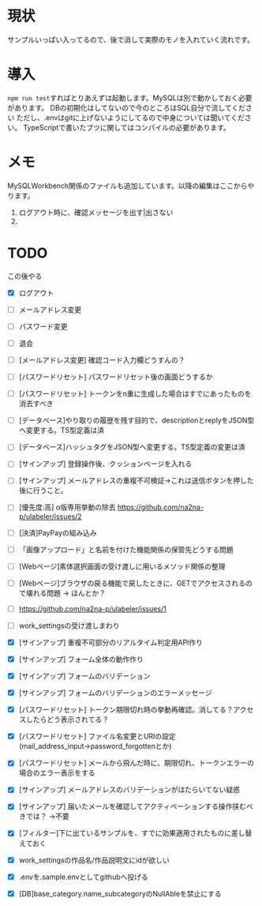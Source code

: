 # 現状
サンプルいっぱい入ってるので、後で消して実際のモノを入れていく流れです。 

# 導入
 `npm run test`すればとりあえずは起動します。MySQLは別で動かしておく必要があります。 
 DBの初期化はしてないので今のところはSQL自分で流してください 
 ただし、.envはgitに上げないようにしてるので中身については聞いてください。 
 TypeScriptで書いたブツに関してはコンパイルの必要があります。 

# メモ
MySQLWorkbench関係のファイルも追加しています。以降の編集はここからやります。
1. ログアウト時に、確認メッセージを出す|出さない
1.

# TODO

この後やる
- [x] ログアウト
- [ ] メールアドレス変更
- [ ] パスワード変更
- [ ] 退会

- [ ] [メールアドレス変更] 確認コード入力欄どうすんの？
- [ ] [パスワードリセット] パスワードリセット後の画面どうするか
- [ ] [パスワードリセット] トークンをn重に生成した場合はすでにあったものを消去すべき
- [ ] [データベース]やり取りの履歴を残す目的で、descriptionとreplyをJSON型へ変更する。TS型定義は済
- [ ] [データベース]ハッシュタグをJSON型へ変更する。TS型定義の変更は済
- [ ] [サインアップ] 登録操作後、クッションページを入れる
- [ ] [サインアップ] メールアドレスの重複不可検証→これは送信ボタンを押した後に行うこと。
- [ ] [優先度:高] α版専用挙動の除去 https://github.com/na2na-p/ulabeler/issues/2
- [ ] [決済]PayPayの組み込み
- [ ] 「画像アップロード」と名前を付けた機能関係の保管先どうする問題
- [ ] [Webページ]素体選択画面の受け渡しに用いるメソッド関係の整理
- [ ] [Webページ]ブラウザの戻る機能で戻したときに、GETでアクセスされるので壊れる問題 → ほんとか？
- [ ] https://github.com/na2na-p/ulabeler/issues/1
- [ ] work_settingsの受け渡しまわり
- [x] [サインアップ] 重複不可部分のリアルタイム判定用API作り
- [x] [サインアップ] フォーム全体の動作作り
- [x] [サインアップ] フォームのバリデーション
- [x] [サインアップ] フォームのバリデーションのエラーメッセージ
- [x] [パスワードリセット] トークン期限切れ時の挙動再確認。消してる？アクセスしたらどう表示されてる？
- [x] [パスワードリセット] ファイル名変更とURIの設定(mail_address_input→password_forgottenとか)
- [x] [パスワードリセット] メールから飛んだ時に、期限切れ、トークンエラーの場合のエラー表示をする
- [x] [サインアップ] メールアドレスのバリデーションがはたらいてない疑惑
- [x] [サインアップ] 届いたメールを確認してアクティベーションする操作挟むべきでは？ →不要
- [x] [フィルター]下に出ているサンプルを、すでに効果適用されたものに差し替えておく
- [x] work_settingsの作品名/作品説明文にidが欲しい
- [x] .envを.sample.envとしてgithubへ投げる
- [x] [DB]base_category.name_subcategoryのNullAbleを禁止にする
